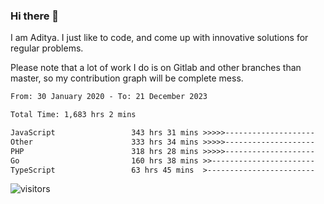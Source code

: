 ### Hi there 👋

I am Aditya. I just like to code, and come up with innovative solutions for regular problems.

Please note that a lot of work I do is on Gitlab and other branches than master, so my contribution graph will be complete mess.

<!--START_SECTION:waka-->

```txt
From: 30 January 2020 - To: 21 December 2023

Total Time: 1,683 hrs 2 mins

JavaScript                 343 hrs 31 mins >>>>>--------------------   20.41 %
Other                      333 hrs 34 mins >>>>>--------------------   19.82 %
PHP                        318 hrs 28 mins >>>>>--------------------   18.92 %
Go                         160 hrs 38 mins >>-----------------------   09.54 %
TypeScript                 63 hrs 45 mins  >------------------------   03.79 %
```

<!--END_SECTION:waka-->

![visitors](https://visitor-badge.glitch.me/badge?page_id=BrainBuzzer.visitor-badge&left_color=green&right_color=red)
